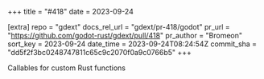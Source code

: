 +++
title = "#418"
date = 2023-09-24

[extra]
repo = "gdext"
docs_rel_url = "gdext/pr-418/godot"
pr_url = "https://github.com/godot-rust/gdext/pull/418"
pr_author = "Bromeon"
sort_key = 2023-09-24
date_time = 2023-09-24T08:24:54Z
commit_sha = "dd5f2f3bc0248747811c65c9c2070f0a9c0766b5"
+++

Callables for custom Rust functions
